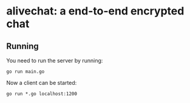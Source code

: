 # alivechat: a end-to-end encrypted chat

## Running

You need to run the server by running:

```
go run main.go
```

Now a client can be started:

```
go run *.go localhost:1200
```
